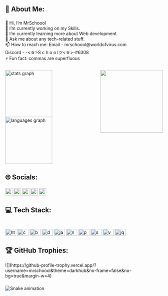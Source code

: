 <h2 align="left">💫 About Me:</h2>

###

<p align="left">👋 Hi, I’m MrSchoool<br>🔭 I’m currently working on my Skills.<br>🌱 I’m currently learning more about Web development<br>💬 Ask me about any tech-related stuff.<br>📫 How to reach me: Email - mrschoool@worldofvirus.com <br>        Discord - -<☆>S c h o o lツ<☆>-#6308<br>⚡ Fun fact: commas are superfluous</p>

###

<img align="right" height="200" src="https://media.giphy.com/media/137EaR4vAOCn1S/giphy.gif"  />

###

<div align="left">
  <img src="https://github-readme-stats.vercel.app/api?hide_title=false&hide_rank=false&show_icons=true&include_all_commits=true&count_private=true&disable_animations=false&theme=dracula&locale=en&hide_border=false&username=M" height="150" alt="stats graph"  />
  <img src="https://github-readme-stats.vercel.app/api/top-langs?locale=en&hide_title=false&layout=compact&card_width=320&langs_count=5&theme=dracula&hide_border=false&username=M" height="150" alt="languages graph"  />
</div>

###

<h2 align="left">🌐 Socials:</h2>

###

<div align="left">
  <a href="https://www.youtube.com/channel/UC63QOyuD79_ojzBkUFOGW4Q" target="_blank">
    <img src="https://img.shields.io/static/v1?message=Youtube&logo=youtube&label=&color=FF0000&logoColor=white&labelColor=&style=for-the-badge" height="23" alt="youtube logo"  />
  </a>
  <a href="https://www.instagram.com/mr_schoool/" target="_blank">
    <img src="https://img.shields.io/static/v1?message=Instagram&logo=instagram&label=&color=E4405F&logoColor=white&labelColor=&style=for-the-badge" height="23" alt="instagram logo"  />
  </a>
  <a href="https://www.twitch.tv/mrschoool" target="_blank">
    <img src="https://img.shields.io/static/v1?message=Twitch&logo=twitch&label=&color=9146FF&logoColor=white&labelColor=&style=for-the-badge" height="23" alt="twitch logo"  />
  </a>
  <a href="https://discord.gg/8SzK2j3HTB" target="_blank">
    <img src="https://img.shields.io/static/v1?message=Discord&logo=discord&label=&color=7289DA&logoColor=white&labelColor=&style=for-the-badge" height="23" alt="discord logo"  />
  </a>
  <a href="https://twitter.com/Mr_School_Dev" target="_blank">
    <img src="https://img.shields.io/static/v1?message=Twitter&logo=twitter&label=&color=1DA1F2&logoColor=white&labelColor=&style=for-the-badge" height="23" alt="twitter logo"  />
  </a>
</div>

###

<h2 align="left">💻 Tech Stack:</h2>

###

<br clear="both">

<div align="left">
  <img src="https://cdn.jsdelivr.net/gh/devicons/devicon/icons/html5/html5-original.svg" height="22" width="35" alt="html5 logo"  />
  <img src="https://cdn.jsdelivr.net/gh/devicons/devicon/icons/css3/css3-original.svg" height="22" width="35" alt="css3 logo"  />
  <img src="https://cdn.jsdelivr.net/gh/devicons/devicon/icons/bootstrap/bootstrap-original.svg" height="22" width="35" alt="bootstrap logo"  />
  <img src="https://cdn.jsdelivr.net/gh/devicons/devicon/icons/docker/docker-original.svg" height="22" width="35" alt="docker logo"  />
  <img src="https://cdn.jsdelivr.net/gh/devicons/devicon/icons/javascript/javascript-original.svg" height="22" width="35" alt="javascript logo"  />
  <img src="https://cdn.jsdelivr.net/gh/devicons/devicon/icons/npm/npm-original-wordmark.svg" height="22" width="35" alt="npm logo"  />
  <img src="https://cdn.jsdelivr.net/gh/devicons/devicon/icons/php/php-original.svg" height="22" width="35" alt="php logo"  />
  <img src="https://cdn.jsdelivr.net/gh/devicons/devicon/icons/symfony/symfony-original.svg" height="22" width="35" alt="symfony logo"  />
  <img src="https://cdn.jsdelivr.net/gh/devicons/devicon/icons/vuejs/vuejs-original.svg" height="22" width="35" alt="vuejs logo"  />
  <img src="https://cdn.jsdelivr.net/gh/devicons/devicon/icons/jquery/jquery-original.svg" height="22" width="35" alt="jquery logo"  />
</div>

  
<h2 align="left">🏆 GitHub Trophies:</h2>
![](https://github-profile-trophy.vercel.app/?username=mrschoool&theme=darkhub&no-frame=false&no-bg=true&margin-w=4)

  
  
###

<img src="https://raw.githubusercontent.com/M/M/blob/output/snake.svg" alt="Snake animation" />

###
